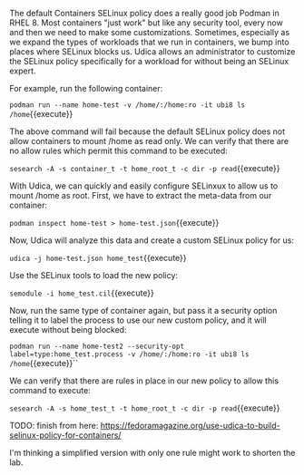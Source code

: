 The default Containers SELinux policy does a really good job Podman in RHEL 8. Most containers "just work" but like any security tool, every now and then we need to make some customizations. Sometimes, especially as we expand the types of workloads that we run in containers, we bump into places where SELinux blocks us. Udica allows an administrator to customize the SELinux policy specifically for a workload for without being an SELinux expert.

For example, run the following container:

``podman run --name home-test -v /home/:/home:ro -it ubi8 ls /home``{{execute}}

The above command will fail because the default SELinux policy does not allow containers to mount /home as read only. We can verify that there are no allow rules which permit this command to be executed:

``sesearch -A -s container_t -t home_root_t -c dir -p read``{{execute}}

With Udica, we can quickly and easily configure SELinxux to allow us to mount /home as root. First, we have to extract the meta-data from our container:

``podman inspect home-test > home-test.json``{{execute}}

Now, Udica will analyze this data and create a custom SELinux policy for us:

``udica -j home-test.json home_test``{{execute}}

Use the SELinux tools to load the new policy:

``semodule -i home_test.cil``{{execute}}

Now, run the same type of container again, but pass it a security option telling it to label the process to use our new custom policy, and it will execute without being blocked:

``podman run --name home-test2 --security-opt label=type:home_test.process -v /home/:/home:ro -it ubi8 ls /home``{{execute}}``

We can verify that there are rules in place in our new policy to allow this command to execute:

``sesearch -A -s home_test_t -t home_root_t -c dir -p read``{{execute}}

TODO: finish from here: https://fedoramagazine.org/use-udica-to-build-selinux-policy-for-containers/

I'm thinking a simplified version with only one rule might work to shorten the lab.



